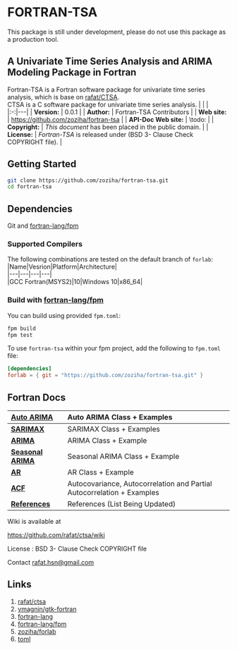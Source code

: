 # FORTRAN-TSA
This package is still under development, please do not use this package as a production tool.

## A Univariate Time Series Analysis and ARIMA Modeling Package in Fortran

Fortran-TSA is a Fortran software package for univariate time series analysis, which is base on [rafat/CTSA](https://github.com/rafat/ctsa).  
CTSA is a C software package for univariate time series analysis. 
| | |  
|:-:|---|
| **Version:** | 0.0.1 |
| **Author:** | Fortran-TSA Contributors |
| **Web site:** | https://github.com/zoziha/fortran-tsa |
| **API-Doc Web site:** | \todo: |
| **Copyright:** | _This document_ has been placed in the public domain. |
| **License:** | _Fortran-TSA_ is released under (BSD 3- Clause Check COPYRIGHT file). |

## Getting Started
```bash
git clone https://github.com/zoziha/fortran-tsa.git
cd fortran-tsa
```
## Dependencies

Git and [fortran-lang/fpm](https://github.com/fortran-lang/fpm)

### Supported Compilers
The following combinations are tested on the default branch of `forlab`:  
|Name|Vesrion|Platform|Architecture|  
|---|---|---|---|  
|GCC Fortran(MSYS2)|10|Windows 10|x86_64|

### Build with [fortran-lang/fpm](https://github.com/fortran-lang/fpm)
You can build using provided `fpm.toml`:
```bash
fpm build
fpm test
```
To use `fortran-tsa` within your fpm project, add the following to `fpm.toml` file:
```toml
[dependencies]
forlab = { git = "https://github.com/zoziha/fortran-tsa.git" }
```
## Fortran Docs

|**[Auto ARIMA](https://github.com/rafat/ctsa/wiki/AUTO-ARIMA)**| Auto ARIMA Class + Examples        |
|:-----------------------------------------------------|:----------------------------------|
|**[SARIMAX](https://github.com/rafat/ctsa/wiki/SARIMAX/)**| SARIMAX Class + Examples             |
|**[ARIMA](https://github.com/rafat/ctsa/wiki/ARIMA)**| ARIMA Class + Example             |
|**[Seasonal ARIMA](https://github.com/rafat/ctsa/wiki/SARIMA)**| Seasonal ARIMA Class + Example    |
|**[AR](https://github.com/rafat/ctsa/wiki/AR)**      | AR Class + Example                |
|**[ACF](https://github.com/rafat/ctsa/wiki/ACF)**    | Autocovariance, Autocorrelation and Partial Autocorrelation + Examples|
|**[References](https://github.com/rafat/ctsa/wiki/References)**| References (List Being Updated)   |

Wiki is available at 

https://github.com/rafat/ctsa/wiki

License : BSD 3- Clause Check COPYRIGHT file

Contact rafat.hsn@gmail.com

## Links
1. [rafat/ctsa](https://github.com/rafat/ctsa)
2. [vmagnin/gtk-fortran](https://github.com/vmagnin/gtk-fortran)
3. [fortran-lang](https://fortran-lang.org/learn/)
4. [fortran-lang/fpm](https://github.com/fortran-lang/fpm)
5. [zoziha/forlab](https://github.com/zoziha/forlab)
6. [toml](https://toml.io/en/)
